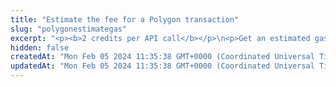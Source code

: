 ```yaml
---
title: "Estimate the fee for a Polygon transaction"
slug: "polygonestimategas"
excerpt: "<p><b>2 credits per API call</b></p>\n<p>Get an estimated gas price and the number of gas units needed for a Polygon transaction. The gas price is obtained from <a href=\"https://gasstation-mainnet.matic.network/\" target=\"_blank\">https://gasstation-mainnet.matic.network/</a>.</p>\n<p style=\"border:4px solid DeepSkyBlue;\"><b>NOTE:</b> The estimated gas price is returned in <b>wei</b>. However, when <a href=\"https://apidoc.tatum.io/tag/Polygon#operation/PolygonBlockchainTransfer\" target=\"_blank\">making the transaction itself</a> and providing the custom fee, you have to provide the gas price in <b>Gwei</b>. Make sure to convert the estimated gas price from wei to Gwei before submitting your transaction.</p>"
hidden: false
createdAt: "Mon Feb 05 2024 11:35:38 GMT+0000 (Coordinated Universal Time)"
updatedAt: "Mon Feb 05 2024 11:35:38 GMT+0000 (Coordinated Universal Time)"
---
```

